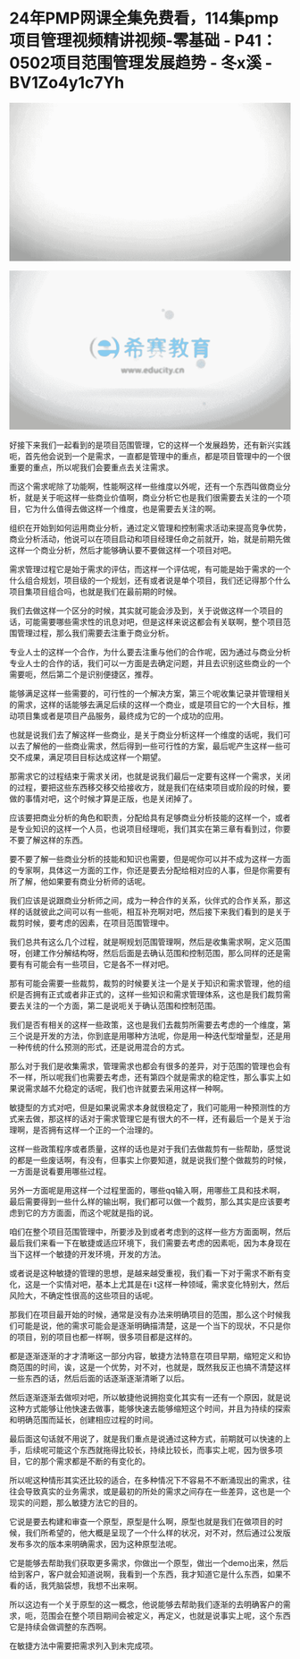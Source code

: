 # 24年PMP网课全集免费看，114集pmp项目管理视频精讲视频-零基础 - P41：0502项目范围管理发展趋势 - 冬x溪 - BV1Zo4y1c7Yh

![](img/e9660b6ee2c16ec297bb44a75979f70f_0.png)

![](img/e9660b6ee2c16ec297bb44a75979f70f_1.png)

好接下来我们一起看到的是项目范围管理，它的这样一个发展趋势，还有新兴实践呃，首先他会说到一个是需求，一直都是管理中的重点，都是项目管理中的一个很重要的重点，所以呢我们会要重点去关注需求。

而这个需求呢除了功能啊，性能啊这样一些维度以外呢，还有一个东西叫做商业分析，就是关于呃这样一些商业价值啊，商业分析它也是我们很需要去关注的一个项目，它为什么值得去做这样一个维度，也是需要去关注的啊。

组织在开始到如何运用商业分析，通过定义管理和控制需求活动来提高竞争优势，商业分析活动，他说可以在项目启动和项目经理任命之前就开，始，就是前期先做这样一个商业分析，然后才能够确认要不要做这样一个项目对吧。

需求管理过程它是始于需求的评估，而这样一个评估呢，有可能是始于需求的一个什么组合规划，项目级的一个规划，还有或者说是单个项目，我们还记得那个什么项目集项目组合吗，也就是我们在最前期的时候。

我们去做这样一个区分的时候，其实就可能会涉及到，关于说做这样一个项目的话，可能需要哪些需求性的讯息对吧，但是这样来说这都会有关联啊，整个项目范围管理过程，那么我们需要去注重于商业分析。

专业人士的这样一个合作，为什么要去注重与他们的合作呢，因为通过与商业分析专业人士的合作的话，我们可以一方面是去确定问题，并且去识别这些商业的一个需要呃，然后第二个是识别便捷区，推荐。

能够满足这样一些需要的，可行性的一个解决方案，第三个呢收集记录并管理相关的需求，这样的话能够去满足后续的这样一个商业，或是项目它的一个大目标，推动项目集或者是项目产品服务，最终成为它的一个成功的应用。

也就是说我们去了解这样一些商业，是关于商业分析这样一个维度的话呢，我们可以去了解他的一些商业需求，然后得到一些可行性的方案，最后呢产生这样一些可交不成果，满足项目目标达成这样一个期望。

那需求它的过程结束于需求关闭，也就是说我们最后一定要有这样一个需求，关闭的过程，要把这些东西移交移交给接收方，就是我们在结束项目或阶段的时候，要做的事情对吧，这个时候才算是正版，也是关闭掉了。

应该要把商业分析的角色和职责，分配给具有足够商业分析技能的这样一个，或者是专业知识的这样一个人员，也说项目经理呃，我们其实在第三章有看到过，你要不要了解这样的东西。

要不要了解一些商业分析的技能和知识也需要，但是呢你可以并不成为这样一方面的专家啊，具体这一方面的工作，你还是要去分配给相对应的人事，但是你需要有所了解，他如果要有商业分析师的话呢。

我们应该是说跟商业分析师之间，成为一种合作的关系，伙伴式的合作关系，那这样的话就彼此之间可以有一些呃，相互补充啊对吧，然后接下来我们看到的是关于裁剪时候，要考虑的因素，在项目范围管理中。

我们总共有这么几个过程，就是啊规划范围管理啊，然后是收集需求啊，定义范围呀，创建工作分解结构呀，然后后面是去确认范围和控制范围，那么同样的还是需要有有可能会有一些项目，它是各不一样对吧。

那有可能会需要一些裁剪，裁剪的时候要关注一个是关于知识和需求管理，他的组织是否拥有正式或者非正式的，这样一些知识和需求管理体系，这也是我们裁剪需要去关注的一个方面，第二是说呃关于确认范围和控制范围。

我们是否有相关的这样一些政策，这也是我们去裁剪所需要去考虑的一个维度，第三个说是开发的方法，你到底是用哪种方法呢，你是用一种迭代型增量型，还是用一种传统的什么预测的形式，还是说用混合的方式。

那么对于我们是收集需求，管理需求也都会有很多的差异，对于范围的管理也会有不一样，所以呢我们也需要去考虑，还有第四个就是需求的稳定性，那么事实上如果说需求越不允稳定的话呢，我们也许就要去采用这样一种啊。

敏捷型的方式对吧，但是如果说需求本身就很稳定了，我们可能用一种预测性的方式来去做，那这样的话对于需求管理它是有很大的不一样，还有最后一个是关于治理啊，是否拥有这样一个正的一个治理的。

这样一些政策程序或者质量，这样的话也是对于我们去做裁剪有一些帮助，感觉说的都是一些废话啊，有没有，但事实上你要知道，就是说我们整个做裁剪的时候，一方面是说看要用哪些过程。

另外一方面呢是用这样一个过程里面的，哪些qq输入啊，用哪些工具和技术啊，最后需要得到一些什么样的输出啊，我们都可以做一个裁剪，那么其实是应该要考虑到它的方方面面，而这个呢就是指的说。

咱们在整个项目范围管理中，所要涉及到或者考虑到的这样一些方方面面啊，然后最后我们来看一下在敏捷或适应环境下，我们需要去考虑的因素呃，因为本身现在当下这样一个敏捷的开发环境，开发的方法。

或者说是这种敏捷的管理的思想，是越来越受重视，我们看一下对于需求不断有变化，这是一个实情对吧，基本上尤其是在i t这样一种领域，需求变化特别大，然后风险大，不确定性很高的这些项目的话呢。

那我们在项目最开始的时候，通常是没有办法来明确项目的范围，那么这个时候我们可能是说，他的需求可能会是逐渐明确描清楚，这是一个当下的现状，不只是你的项目，别的项目也都一样啊，很多项目都是这样的。

都是逐渐逐渐的才才清晰这一部分内容，敏捷方法特意在项目早期，缩短定义和协商范围的时间，诶，这是一个优势，对不对，也就是，既然我反正也搞不清楚这样一些东西的话，然后后面的话逐渐逐渐清晰了以后。

然后逐渐逐渐去做呗对吧，所以敏捷他说拥抱变化其实有一还有一个原因，就是说这种方式能够让他快速去做事，能够快速去能够缩短这个时间，并且为持续的探索和明确范围而延长，创建相应过程的时间。

最后面这句话就不用说了，就是我们重点是说通过这种方式，前期就可以快速的上手，后续呢可能这个东西就拖得比较长，持续比较长，而事实上呢，因为很多项目，它的那个需求都是不断的有变化的。

所以呢这种情形其实还比较的适合，在多种情况下不容易不不断涌现出的需求，往往会导致真实的业务需求，或是最初的所处的需求之间存在一些差异，这也是一个现实的问题，那么敏捷方法它的目的。

它说是要去构建和审查一个原型，原型是什么啊，原型也就是我们在做项目的时候，我们所希望的，他大概是呈现了一个什么样的状况，对不对，然后通过公发版发布多次的版本来明确需求，因为这种原型法呢。

它是能够去帮助我们获取更多需求，你做出一个原型，做出一个demo出来，然后给到客户，客户就会知道说啊，我看到一个东西，我才知道它是什么东西，如果不看的话，我凭脑袋想，我想不出来啊。

所以这边有一个关于原型的这一概念，他说能够去帮助我们逐渐的去明确客户的需求，呃，范围会在整个项目期间会被定义，再定义，也就是说事实上呢，这个东西它是持续会做调整的东西啊。

在敏捷方法中需要把需求列入到未完成项。